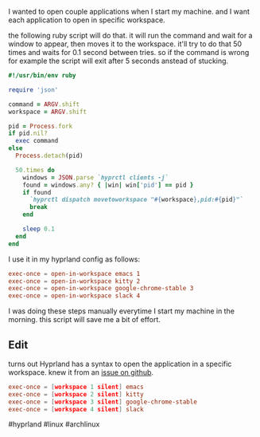I wanted to open couple applications when I start my machine. and I want each application to open in specific workspace.

the following ruby script will do that. it will run the command and wait for a window to appear, then moves it to the workspace. it'll try to do that 50 times and waits for 0.1 second between tries. so if the command is wrong for example the script will exit after 5 seconds anstead of stucking.

```ruby
#!/usr/bin/env ruby

require 'json'

command = ARGV.shift
workspace = ARGV.shift

pid = Process.fork
if pid.nil?
  exec command
else
  Process.detach(pid)

  50.times do
    windows = JSON.parse `hyprctl clients -j`
    found = windows.any? { |win| win['pid'] == pid }
    if found
      `hyprctl dispatch movetoworkspace "#{workspace},pid:#{pid}"`
      break
    end

    sleep 0.1
  end
end
```

I use it in my hyprland config as follows:

```conf
exec-once = open-in-workspace emacs 1
exec-once = open-in-workspace kitty 2
exec-once = open-in-workspace google-chrome-stable 3
exec-once = open-in-workspace slack 4
```

I was doing these steps manually everytime I start my machine in the morning. this script will save me a bit of effort.

## Edit

turns out Hyprland has a syntax to open the application in a specific workspace. knew it from an [issue on github](https://github.com/hyprwm/Hyprland/discussions/982).

```conf
exec-once = [workspace 1 silent] emacs
exec-once = [workspace 2 silent] kitty
exec-once = [workspace 3 silent] google-chrome-stable
exec-once = [workspace 4 silent] slack
```

#hyprland #linux #archlinux
